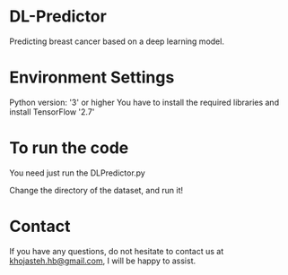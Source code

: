 # DL-Predictor
Predicting breast cancer based on a deep learning model.

# Environment Settings
Python version: '3' or higher
You have to install the required libraries and install TensorFlow '2.7'

# To run the code
You need just run the DLPredictor.py

Change the directory of the dataset, and run it!

# Contact
If you have any questions, do not hesitate to contact us at khojasteh.hb@gmail.com, I will be happy to assist.
